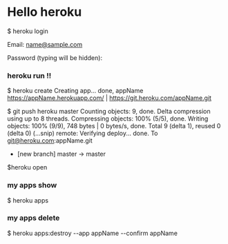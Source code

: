 # Hello heroku

$ heroku login

Email: name@sample.com

Password (typing will be hidden):

### heroku run !!

$ heroku create
Creating app... done, appName
https://appName.herokuapp.com/ | https://git.heroku.com/appName.git

$ git push heroku master
Counting objects: 9, done.
Delta compression using up to 8 threads.
Compressing objects: 100% (5/5), done.
Writing objects: 100% (9/9), 748 bytes | 0 bytes/s, done.
Total 9 (delta 1), reused 0 (delta 0)
(...snip)
remote: Verifying deploy... done.
To git@heroku.com:appName.git
 * [new branch]      master -> master

$heroku open

### my apps show

$ heroku apps

### my apps delete

$ heroku apps:destroy --app appName --confirm appName
